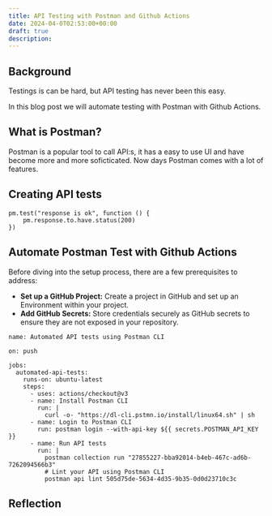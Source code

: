 ```yaml
---
title: API Testing with Postman and Github Actions 
date: 2024-04-0T02:53:00+00:00
draft: true
description: 
---
```


## Background 
Testings is can be hard, but API testing has never been this easy. 

In this blog post we will automate testing with Postman with Github Actions.

## What is Postman?
Postman is a popular tool to call API:s, it has a easy to use UI and have become more and more soficticated. Now days Postman comes with a lot of features.
## Creating API tests 
```
pm.test("response is ok", function () {
    pm.response.to.have.status(200)
})

```
## Automate Postman Test with Github Actions
Before diving into the setup process, there are a few prerequisites to address:
- __Set up a GitHub Project:__ Create a project in GitHub and set up an Environment within your project.
- __Add GitHub Secrets:__ Store credentials securely as GitHub secrets to ensure they are not exposed in your repository.

```
name: Automated API tests using Postman CLI

on: push

jobs:
  automated-api-tests:
    runs-on: ubuntu-latest
    steps:
      - uses: actions/checkout@v3
      - name: Install Postman CLI
        run: |
          curl -o- "https://dl-cli.pstmn.io/install/linux64.sh" | sh
      - name: Login to Postman CLI
        run: postman login --with-api-key ${{ secrets.POSTMAN_API_KEY }}
      - name: Run API tests
        run: |
          postman collection run "27855227-bba92014-b4eb-467c-ad6b-7262094566b3"
          # Lint your API using Postman CLI
          postman api lint 505d75de-5634-4d35-9b35-0d0d23710c3c
```
## Reflection